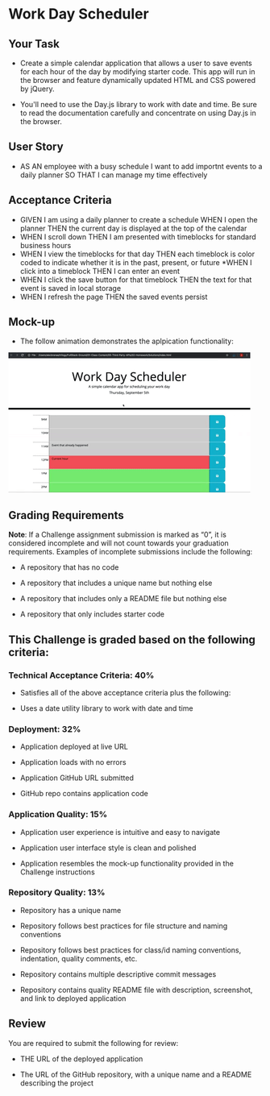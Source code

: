 # Work Day Scheduler

## Your Task

* Create a simple calendar application that allows a user to save events for each hour of the day by modifying starter code. This app will run in the browser and feature dynamically updated HTML and CSS powered by jQuery.

* You'll need to use the Day.js library to work with date and time. Be sure to read the documentation carefully and concentrate on using Day.js in the browser.

## User Story

* AS AN employee with a busy schedule I want to add importnt events to a daily planner SO THAT I can manage my time effectively

## Acceptance Criteria

* GIVEN I am using a daily planner to create a schedule
WHEN I open the planner
THEN the current day is displayed at the top of the calendar
* WHEN I scroll down
THEN I am presented with timeblocks for standard business hours
* WHEN I view the timeblocks for that day
THEN each timeblock is color coded to indicate whether it is in the past, present, or future
*WHEN I click into a timeblock
THEN I can enter an event
* WHEN I click the save button for that timeblock
THEN the text for that event is saved in local storage
* WHEN I refresh the page
THEN the saved events persist

## Mock-up

* The follow animation demonstrates the aplpication functionality:

![user clicks time slot to add/edit events on scheduler](./assets/05-third-party-apis-homework-demo.gif)

## Grading Requirements

**Note**: If a Challenge assignment submission is marked as “0”, it is considered incomplete and will not count towards your graduation requirements. Examples of incomplete submissions include the following:

* A repository that has no code

* A repository that includes a unique name but nothing else

* A repository that includes only a README file but nothing else

* A repository that only includes starter code

## This Challenge is graded based on the following criteria:

### Technical Acceptance Criteria: 40%

* Satisfies all of the above acceptance criteria plus the following:

* Uses a date utility library to work with date and time

### Deployment: 32%

* Application deployed at live URL

* Application loads with no errors

* Application GitHub URL submitted

* GitHub repo contains application code

### Application Quality: 15%

* Application user experience is intuitive and easy to navigate

* Application user interface style is clean and polished

* Application resembles the mock-up functionality provided in the Challenge instructions

### Repository Quality: 13%

* Repository has a unique name

* Repository follows best practices for file structure and naming conventions

* Repository follows best practices for class/id naming conventions, indentation, quality comments, etc.

* Repository contains multiple descriptive commit messages

* Repository contains quality README file with description, screenshot, and link to deployed application


## Review

You are required to submit the following for review:

* THE URL of the deployed application

* The URL of the GitHub repository, with a unique name and a README describing the project